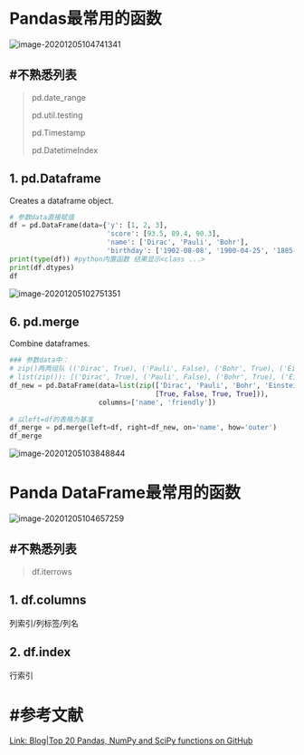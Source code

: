 # Pandas最常用的函数

![image-20201205104741341](https://cdn.jsdelivr.net/gh/DaiDuncan/PicUploader/img/20201205104741.png)

## #不熟悉列表

> pd.date_range
>
> pd.util.testing
>
> pd.Timestamp
>
> pd.DatetimeIndex



## 1. pd.Dataframe

Creates a dataframe object.

``````python
# 参数data直接赋值
df = pd.DataFrame(data={'y': [1, 2, 3],
                        'score': [93.5, 89.4, 90.3],
                        'name': ['Dirac', 'Pauli', 'Bohr'],
                        'birthday': ['1902-08-08', '1900-04-25', '1885-10-07']}) 
print(type(df)) #python内置函数 结果显示<class ...>
print(df.dtypes)
df
``````

![image-20201205102751351](https://cdn.jsdelivr.net/gh/DaiDuncan/PicUploader/img/20201205102751.png)



## 6. pd.merge

Combine dataframes.

```python
### 参数data中：
# zip()两两组队 (('Dirac', True), ('Pauli', False), ('Bohr', True), ('Einstein', True))
# list(zip()): [('Dirac', True), ('Pauli', False), ('Bohr', True), ('Einstein', True)]
df_new = pd.DataFrame(data=list(zip(['Dirac', 'Pauli', 'Bohr', 'Einstein'],
                                    [True, False, True, True])),
                      columns=['name', 'friendly'])
 
# 以left=df的表格为基准 
df_merge = pd.merge(left=df, right=df_new, on='name', how='outer')
df_merge
```

![image-20201205103848844](https://cdn.jsdelivr.net/gh/DaiDuncan/PicUploader/img/20201205103848.png)



# Panda DataFrame最常用的函数

![image-20201205104657259](https://cdn.jsdelivr.net/gh/DaiDuncan/PicUploader/img/20201205104657.png)

## #不熟悉列表

> df.iterrows



## 1. df.columns

列索引/列标签/列名



## 2. df.index

行索引



# #参考文献

[Link: Blog|Top 20 Pandas, NumPy and SciPy functions on GitHub](https://galeascience.wordpress.com/2016/08/10/top-10-pandas-numpy-and-scipy-functions-on-github/)